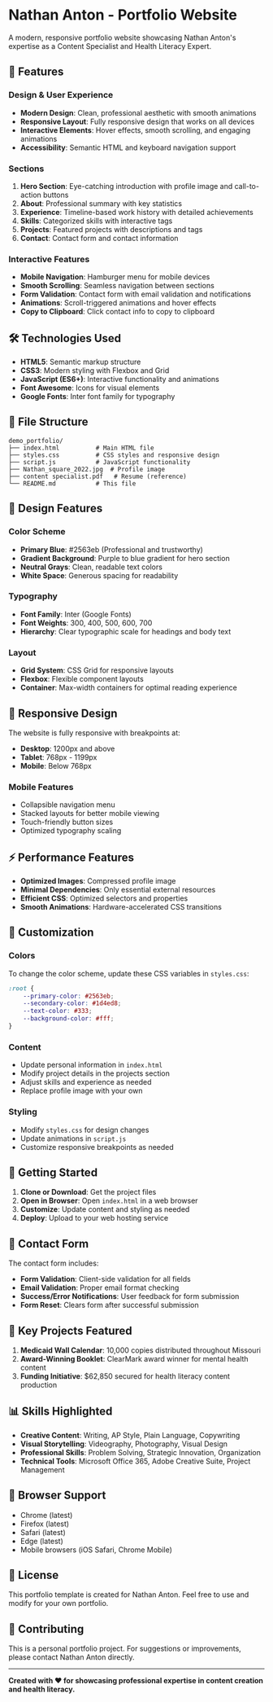 # Nathan Anton - Portfolio Website

A modern, responsive portfolio website showcasing Nathan Anton's expertise as a Content Specialist and Health Literacy Expert.

## 🚀 Features

### Design & User Experience
- **Modern Design**: Clean, professional aesthetic with smooth animations
- **Responsive Layout**: Fully responsive design that works on all devices
- **Interactive Elements**: Hover effects, smooth scrolling, and engaging animations
- **Accessibility**: Semantic HTML and keyboard navigation support

### Sections
1. **Hero Section**: Eye-catching introduction with profile image and call-to-action buttons
2. **About**: Professional summary with key statistics
3. **Experience**: Timeline-based work history with detailed achievements
4. **Skills**: Categorized skills with interactive tags
5. **Projects**: Featured projects with descriptions and tags
6. **Contact**: Contact form and contact information

### Interactive Features
- **Mobile Navigation**: Hamburger menu for mobile devices
- **Smooth Scrolling**: Seamless navigation between sections
- **Form Validation**: Contact form with email validation and notifications
- **Animations**: Scroll-triggered animations and hover effects
- **Copy to Clipboard**: Click contact info to copy to clipboard

## 🛠️ Technologies Used

- **HTML5**: Semantic markup structure
- **CSS3**: Modern styling with Flexbox and Grid
- **JavaScript (ES6+)**: Interactive functionality and animations
- **Font Awesome**: Icons for visual elements
- **Google Fonts**: Inter font family for typography

## 📁 File Structure

```
demo_portfolio/
├── index.html          # Main HTML file
├── styles.css          # CSS styles and responsive design
├── script.js           # JavaScript functionality
├── Nathan_square_2022.jpg  # Profile image
├── content specialist.pdf   # Resume (reference)
└── README.md           # This file
```

## 🎨 Design Features

### Color Scheme
- **Primary Blue**: #2563eb (Professional and trustworthy)
- **Gradient Background**: Purple to blue gradient for hero section
- **Neutral Grays**: Clean, readable text colors
- **White Space**: Generous spacing for readability

### Typography
- **Font Family**: Inter (Google Fonts)
- **Font Weights**: 300, 400, 500, 600, 700
- **Hierarchy**: Clear typographic scale for headings and body text

### Layout
- **Grid System**: CSS Grid for responsive layouts
- **Flexbox**: Flexible component layouts
- **Container**: Max-width containers for optimal reading experience

## 📱 Responsive Design

The website is fully responsive with breakpoints at:
- **Desktop**: 1200px and above
- **Tablet**: 768px - 1199px
- **Mobile**: Below 768px

### Mobile Features
- Collapsible navigation menu
- Stacked layouts for better mobile viewing
- Touch-friendly button sizes
- Optimized typography scaling

## ⚡ Performance Features

- **Optimized Images**: Compressed profile image
- **Minimal Dependencies**: Only essential external resources
- **Efficient CSS**: Optimized selectors and properties
- **Smooth Animations**: Hardware-accelerated CSS transitions

## 🔧 Customization

### Colors
To change the color scheme, update these CSS variables in `styles.css`:
```css
:root {
    --primary-color: #2563eb;
    --secondary-color: #1d4ed8;
    --text-color: #333;
    --background-color: #fff;
}
```

### Content
- Update personal information in `index.html`
- Modify project details in the projects section
- Adjust skills and experience as needed
- Replace profile image with your own

### Styling
- Modify `styles.css` for design changes
- Update animations in `script.js`
- Customize responsive breakpoints as needed

## 🚀 Getting Started

1. **Clone or Download**: Get the project files
2. **Open in Browser**: Open `index.html` in a web browser
3. **Customize**: Update content and styling as needed
4. **Deploy**: Upload to your web hosting service

## 📧 Contact Form

The contact form includes:
- **Form Validation**: Client-side validation for all fields
- **Email Validation**: Proper email format checking
- **Success/Error Notifications**: User feedback for form submission
- **Form Reset**: Clears form after successful submission

## 🎯 Key Projects Featured

1. **Medicaid Wall Calendar**: 10,000 copies distributed throughout Missouri
2. **Award-Winning Booklet**: ClearMark award winner for mental health content
3. **Funding Initiative**: $62,850 secured for health literacy content production

## 📊 Skills Highlighted

- **Creative Content**: Writing, AP Style, Plain Language, Copywriting
- **Visual Storytelling**: Videography, Photography, Visual Design
- **Professional Skills**: Problem Solving, Strategic Innovation, Organization
- **Technical Tools**: Microsoft Office 365, Adobe Creative Suite, Project Management

## 🔄 Browser Support

- Chrome (latest)
- Firefox (latest)
- Safari (latest)
- Edge (latest)
- Mobile browsers (iOS Safari, Chrome Mobile)

## 📝 License

This portfolio template is created for Nathan Anton. Feel free to use and modify for your own portfolio.

## 🤝 Contributing

This is a personal portfolio project. For suggestions or improvements, please contact Nathan Anton directly.

---

**Created with ❤️ for showcasing professional expertise in content creation and health literacy.**
